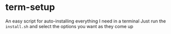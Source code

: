 # term-setup
An easy script for auto-installing everything I need in a terminal
Just run the `install.sh` and select the options you want as they come up
